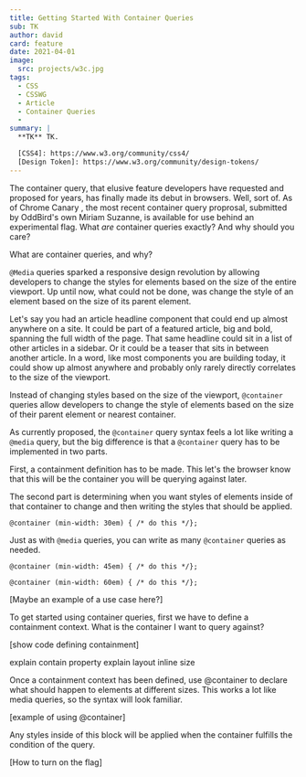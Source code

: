 ```yaml
---
title: Getting Started With Container Queries
sub: TK
author: david
card: feature
date: 2021-04-01
image:
  src: projects/w3c.jpg
tags:
  - CSS
  - CSSWG
  - Article
  - Container Queries
  - 
summary: |
  **TK** TK.

  [CSS4]: https://www.w3.org/community/css4/
  [Design Token]: https://www.w3.org/community/design-tokens/
---
```


 The container query, that elusive feature developers have requested and proposed for years, has finally made its debut in browsers. Well, sort of. As of Chrome Canary <!--[version]  -->, the most recent container query proprosal, submitted by OddBird's own Miriam Suzanne, is available for use behind an experimental flag. What _are_ container queries exactly? And why should you care? 


What are container queries, and why?

`@Media` queries sparked a responsive design revolution by allowing developers to change the styles for elements based on the size of the entire viewport. Up until now, what could not be done, was change the style of an element based on the size of its parent element. 

Let's say you had an article headline component that could end up almost anywhere on a site. It could be part of a featured article, big and bold, spanning the full width of the page. That same headline could sit in a list of other articles in a sidebar. Or it could be a teaser that sits in between another article. In a word, like most components you are building today, it could show up almost anywhere and probably only rarely directly correlates to the size of the viewport. 

Instead of changing styles based on the size of the viewport, `@container` queries allow developers to change the style of elements based on the size of their parent element or nearest container.  

As currently proposed, the  `@container` query syntax feels a lot like writing a `@media` query, but the big difference is that a `@container` query has to be implemented in two parts.

First, a containment definition has to be made. This let's the browser know that this will be the container you will be querying against later. 

The second part is determining when you want styles of elements inside of that container to change and then writing the styles that should be applied. 

`@container (min-width: 30em) { /* do this */};`

Just as with `@media` queries, you can write as many `@container` queries as needed.

`@container (min-width: 45em) { /* do this */};`

`@container (min-width: 60em) { /* do this */};`



[Maybe an example of a use case here?]

To get started using container queries, first we have to define a containment context. What is the container I want to query against? 

[show code defining containment]

explain contain property
explain layout inline size

Once a containment context has been defined, use  @container to declare what should happen to elements at different sizes. This works a lot like media queries, so the syntax will look familiar.

[example of using @container]

Any styles inside of this block will be applied when the container fulfills the condition of the query. 

[How to turn on the flag]
